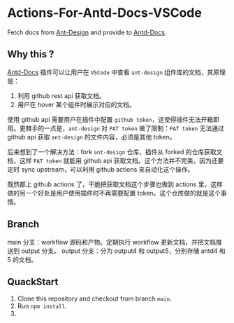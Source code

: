 # Actions-For-Antd-Docs-VSCode
Fetch docs from [Ant-Design](https://github.com/ant-design/ant-design) and provide to [Antd-Docs](https://marketplace.visualstudio.com/items?itemName=jrr997.antd-docs).

## Why this ?

[Antd-Docs](https://marketplace.visualstudio.com/items?itemName=jrr997.antd-docs) 插件可以让用户在 `VSCode` 中查看 `ant-design` 组件库的文档，其原理是：

1. 利用 github rest api 获取文档。
2. 用户在 hover 某个组件时展示对应的文档。

使用 github api 需要用户在插件中配置 `github token`，这使得插件无法开箱即用。更棘手的一点是，`ant-design` 对 `PAT token` 做了限制：`PAT token` 无法通过 github api 获取 `ant-design` 的文件内容，必须是其他 token。

后来想到了一个解决方法：fork `ant-design` 仓库，插件从 forked 的仓库获取文档，这样 `PAT token` 就能用 github api 获取文档。这个方法并不完美，因为还要定时 sync upstream，可以利用 github actions 来自动化这个操作。

既然都上 github actions 了，干脆把获取文档这个步骤也做到 actions 里，这样做的另一个好处是用户使用插件时不再需要配置 token。这个仓库做的就是这个事情。

## Branch

main 分支：workflow 源码和产物。定期执行 workflow 更新文档，并把文档推送到 output 分支。
output 分支：分为 output4 和 output5，分别存储 antd4 和 5 的文档。

## QuackStart

1. Clone this repository and checkout from branch `main`.
2. Run `npm install`.
3. 